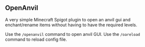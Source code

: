 ## OpenAnvil
A very simple Minecraft Spigot plugin to open an anvil gui and enchant/rename items without having to have the required levels.

Use the `/openanvil` command to open anvil GUI.
Use the `/oareload` command to reload config file.